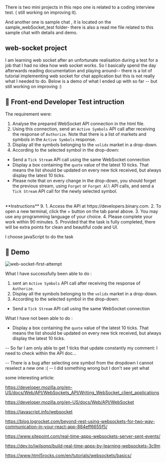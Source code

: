 There is two mini projects in this repo one is related to a coding interview test. ( still working on improving it).

And another one is sample chat , it is located on the sample_webSocket_test folder- there is also a read me file related to this sample chat with details and demo.


## web-socket  project  

  I am learning web socket after an unfortunate realisation during a test for a job that I had no idea how web socket works. So I basically spend the day afterwards reading documentation and playing around-- there is a lot of tutorial implementing web socket for chat application  but this is not really what I needed to do.  Below is a demo of what I ended up with so far -- but still working on improving :)

  ## 🧐 Front-end Developer Test intruction
  The requirement were:
1. Analyse the prepared WebSocket API connection in the html file.
2. Using this connection, send an `Active Symbols` API call after receiving the response of `Authorize`. Note that there is a list of markets and symbols in the `Active Symbols` response.
3. Display all the symbols belonging to the `volidx` market in a drop-down.
4. According to the selected symbol in the drop-down:
- Send a `Tick Stream` API call using the same WebSocket connection
- Display a box containing the `quote` value of the latest 10 ticks. That means the list should be updated on every new tick received, but always display the latest 10 ticks.
- Please note that on every change in the drop-down, you should forget the previous stream, using `Forget` or `Forget All` API calls, and send a `Tick Stream` API call for the newly selected symbol.
<br>
**Instructions**
9.
1. Access the API at https://developers.binary.com. 
2. To open a new terminal, click the + button on the tab panel above.
3. You may use any programming language of your choice.
4. Please complete your work within 90 minutes. 
5. Provided that the task is fully completed, there will be extra points for clean and beautiful code and UI.
<br>

I choose javaScript to do the task


 ## 🧐  Demo
 
![web-socket-first-attempt](https://user-images.githubusercontent.com/18241226/62806948-16424200-baec-11e9-8916-f7455b426e74.gif)



     

What I have successfully been able to do :
1. sent an `Active Symbols` API call after receiving the response of `Authorize`.
2. Display all the symbols belonging to the `volidx` market in a drop-down.
3. According to the selected symbol in the drop-down:
- Send a `Tick Stream` API call using the same WebSocket connection

 What I have not been able to do :
- Display a box containing the `quote` value of the latest 10 ticks. That means the list should be updated on every new tick received, but always display the latest 10 ticks.

-- So far I am only able to get 1 ticks that update constantly 
my comment: I need to check  within the API doc...

-- There is a bug after selecting one symbol from the dropdown I cannot reselect a new one :( -- I did something wrong but I don't see yet what



some interesting article:

https://developer.mozilla.org/en-US/docs/Web/API/WebSockets_API/Writing_WebSocket_client_applications

https://developer.mozilla.org/en-US/docs/Web/API/WebSocket

https://javascript.info/websocket


https://blog.logrocket.com/beyond-rest-using-websockets-for-two-way-communication-in-your-react-app-884eff6655f5/

https://www.sitepoint.com/real-time-apps-websockets-server-sent-events/

https://dev.to/iwilsonq/build-real-time-apps-by-learning-websockets-3c9m

 
https://www.html5rocks.com/en/tutorials/websockets/basics/
